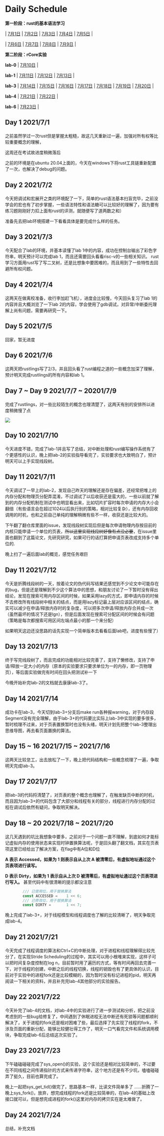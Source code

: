 # Daily Schedule
**第一阶段：rust的基本语法学习**

| [7月1日](#day1) | [7月2日](#day2) | [7月3日](#day3) | [7月4日](#day4) | [7月5日](#day5) |

| [7月6日](#day6) | [7月7日](#day7-9) | [7月8日](#day7-9) | [7月9日](#day7-9) |

**第二阶段：rCore实验**

**lab-0** | [7月10日](#day10) |

**lab-1** | [7月11日](#day11) | [7月12日](#day12) | [7月13日](#day13) |

**lab-3** | [7月14日](#day14) | [7月15日](#day15-16) | [7月16日](#day15-16) | [7月17日](#day17) | [7月18日](#day18-20) | [7月19日](#day18-20) | [7月20日](#day18-20) |

**lab-4** | [7月21日](#day21) | [7月22日](#day22) |

**lab-6** | [7月23日](#day23) |
## <p id="day1">Day 1 2021/7/1</p>
之前虽然学过一次rust但是掌握太粗糙，故这几天重新过一遍，加强对所有权等比较重要概念的理解，

这周还在考试故进度稍微落后

之前的环境是在ubuntu 20.04上面的，今天在windows下将rust工具链重新配置了一次，也解决了debug的问题。

## <p id="day2">Day 2 2021/7/2</p>

今天把调试和宏展开之类的环境配了一下，简单的rust语法基本扫盲完毕，之前没学会的宏也有了初步掌握，一些语法特性和语法糖可以比较好的理解了，因为要有练习题刚刚好力扣上面有rust的评测，就随便写了道两数之和）

准备先去把lab环境搭建一下看看具体是要完成什么样的任务。

## <p id="day3">Day 3 2021/7/3</p>

今天配合了lab的环境，并基本读懂了lab 1中的内容，成功在控制台输出了彩色字符串，明天预计可以完成lab 1，而且还需要回头看看risc-v的一些相关知识。
rust学习方面用rust写了写二叉树，还是比想象中要困难的，而且用到了一些特性去回避所有权问题。

## <p id="day4">Day 4 2021/7/4</p>

这两天在做离校准备，收行李加赶飞机），进度会比较慢，今天回头复习了lab 1的内容并且大概浏览了一下lab 2的内容，学会使用了gdb调试，对异常/中断委托理解上尚有问题，需要再研究一下。

## <p id="day5">Day 5 2021/7/5</p>

回家，暂无进度

## <p id="day6">Day 6 2021/7/6</p>

这两天把rustlings写了2/3，并且回头看了rust编程之道的一些概念加深了理解，预计明天完成rustlings的所有内容和lab 1。

## <p id="day7-9">Day 7 ~ Day 9 2021/7/7 ~ 20201/7/9</p>

完成了rustlings，对一些比较陌生的概念也理清楚了，这两天有别的安排所以进度稍微慢了点

![](rustlings.png)

## <p id="day10">Day 10 2021/7/10</p>

今天进度不错，完成了lab-1并且写了总结，对中断处理和rust编写操作系统有了个更感性的认识，晚上把lab-2的实验指导看完了，实验要求也大致明白了，预计明天可以上手实现线段树。

## <p id="day11">Day 11 2021/7/11</p>

今天调试了一早上的lab-2，发现自己昨天的理解还是存在偏差，还经常把堆上的内存分配和物理页分配弄混淆，不过调试了以后收获还是蛮大的，一些以前就了解到的内存分配机制在测试中也明显看出来，比如切片扩容时每次申请的内存大小会翻倍（有些语言会在超过1024以后执行别的策略，相对比较复杂），还有内存回收调用的时机，也和之前自己单纯的理解稍微有些不一样，收获还是比较大的。

下午翻了翻仓库里面的issue，发现线段树实现后但是每次申请物理内存按目前的内核只能申请一个单位的页表，~~所以这里实现线段树好像有点没必要~~，在issue里面也翻到了这篇论文，先研究研究，如果可行的话打算把申请页表改成支持多个单位的.

晚上扫了一遍后面lab的概览，感觉任务艰巨

## <p id="day12">Day 11 2021/7/12</p>

今天是折腾线段树的一天，按着论文的伪代码写结果还感觉到不少论文中可能存在的bug，但是还是理解到不少这个算法中的思想，和朋友讨论了一下暂时没有得出结论，发现在搜索可用内存区间的时候，如果采用lazy的方式，即申请内存的时候不去修改所有线段树中相关的结点，而是用lazy标记最上层对应该区间的结点，确实可以减少在申请/释放内存时的复杂度，可以把多次申请/释放内存合并成一次（虽然最坏的情况下还是lgn），但是后面发现在搜索可分配区间的时候会有问题（策略是每次都搜索可用区间左端点最小的那一个来分配）

如果明天这边还没思路的话先实现一个简单版本去看看后面lab吧，进度有些慢了）

## <p id="day13">Day 13 2021/7/13</p>

终于写完线段树了，而且完成的功能相对比较完善了，支持了懒修改，支持了申请/释放一定大小的内存（原本的实验要求只要求单位为一的内存，即一页物理页），等后面实验做完有时间在回头把测试补一下

今晚开始补完lab-2的文档就去康康lab-3了。

## <p id="day14">Day 14 2021/7/14</p>

成功卡在lab-3，今天切到lab-3+分支后make run各种报warning，对于内存段 Segment没有完全理解，由于lab-3+的代码要比实际上lab-3中实现的要多很多，暂时梳理不过来，对于页表置换暂时也没有头绪，明天计划先把整个lab-3整理出思维导图，再去看页面置换的算法。

## <p id="day15-16">Day 15 ~ 16 2021/7/15 ~ 2021/7/16</p>

这两天比较怠工，出去放松了一下，晚上把代码结构和一些概念梳理了一遍，争取明天完成lab-3。

## <p id="day17">Day 17 2021/7/17</p>

把lab-3的代码捋清楚了，对页表的整个概念也理解了，在触发缺页中断的时机，而且因为lab-3+的代码包含了大部分和线程有关的部分，线程进行内存分配的过程在调试后依然有疑问，争取明天解决。

## <p id="day18-20">Day 18 ~ 20 2021/7/18 ~ 2021/7/20</p>

这几天遇到的坑比我想象中要多，之前对于一个问题一直不理解，到底如何才能标记虚拟内存的使用状态来实现时钟置换算法呢，于是回头翻了翻文档，其实在页表项这里已经给出了解决方案，在flag中有A位和D位

**A 表示 Accessed，如果为 1 则表示自从上次 A 被清零后，有虚拟地址通过这个页表项进行读写。**

**D 表示 Dirty，如果为 1 表示自从上次 D 被清零后，有虚拟地址通过这个页表项进行写入。**
甚至代码中有很清晰的提示都没注意
```rust
        /// 已使用位，用于替换算法
        const ACCESSED =    1 << 6;
        /// 已修改位，用于替换算法
        const DIRTY =       1 << 7;
```
晚上完成了lab-3+，对于线程模型和线程调度也了解的比较清晰了，明天争取完成lab-4。

## <p id="day21">Day 21 2021/7/21</p>

今天完成了线程调度的算法和Ctrl+C的中断处理，对于进程和线程理解得比较充分了，在实现Stride Scheduling的过程中，其实可以用小根堆来实现，这样子可以把时间复杂度控制在log n，目前暂时用了遍历的方式，等有时间再回去完善一下，对于线程的创建，中断之后的线程切换，线程的销毁也有了更具体的认识，目前对于实验中的进程fork还是比较模糊的，因为暂时没有标记进程的pid，明天再阅读一下相关的资料，并且补充完lab-4其他部分的实验报告。

## <p id="day22">Day 22 2021/7/22</p>

今天补完了lab-4的文档，对lab-4中的实验进行了进一步测试和分析，把之前没考虑到的一些bug给修复了，中间遇到了休眠进程无法中断还有死锁等问题都顺利解决了，关于进程的fork还是相对困难了些，最后选择了先实现了线程的fork，不涉及页面的重新分配，能够比较健壮得工作了，明天一口气看完文件和系统调用模块，争取完成lab-6后总结这次实验了。

## <p id="day23">Day 23 2021/7/23</p>

下午磕磕碰碰完成了sys_open()的实验，这个实验还是相对比较简单的，不过要在不同线程之间传递指针的方式来传递字符串，这个地方还是有不少坑，嗑嗑碰碰弄了挺久，目前也算完成了。

晚上一起把sys_get_tid()做完了，思路基本一样，比读文件简单多了
......折腾了一晚上sys_fork()，放弃，想完成线程的fork还是比较简单的，在lab-4的基础上改接口就可以，但是想完成进程的fork()这里对内存的拷贝实在是太难做了。

## <p id="day24">Day 24 2021/7/24</p>

总结，补充文档